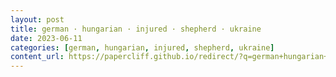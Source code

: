 ```yaml
---
layout: post
title: german · hungarian · injured · shepherd · ukraine
date: 2023-06-11
categories: [german, hungarian, injured, shepherd, ukraine]
content_url: https://papercliff.github.io/redirect/?q=german+hungarian+injured+shepherd+ukraine&tbs=cdr:1,cd_min:6/10/2023,cd_max:6/12/2023
---
```

